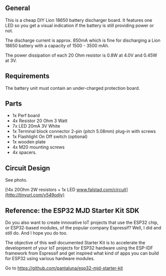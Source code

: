 ## General
This is a cheap DIY Lion 18650 battery discharger board. It features one LED so you get a visual indication if the battery is still providing power or not.

The discharge current is approx. 850mA which is fine for discharging a Lion 18650 battery with a capacity of 1500 - 3500 mAh.

The power dissipation of each 20 Ohm resistor is 0.8W at 4.0V and 0.45W at 3V.



## Requirements
The battery unit must contain an under-charged protection board.



## Parts
- 1x Perf board
- 4x Resistor 20 Ohm 3 Watt
- 7x LED 20mA 3V White
- 1x Terminal block connector 2-pin (pitch 5.08mm) plug-in with screws
- 1x Flashlight On Off switch (optional)
- 1x wooden plate
- 4x M20 mounting screws
- 4x spacers.



## Circuit Design
See photo.

[!4x 20Ohm 2W resistors + 1x LED www.falstad.com/circuit](http://tinyurl.com/y549odjv)



## Reference: the ESP32 MJD Starter Kit SDK

Do you also want to create innovative IoT projects that use the ESP32 chip, or ESP32-based modules, of the popular company Espressif? Well, I did and still do. And I hope you do too.

The objective of this well documented Starter Kit is to accelerate the development of your IoT projects for ESP32 hardware using the ESP-IDF framework from Espressif and get inspired what kind of apps you can build for ESP32 using various hardware modules.

Go to https://github.com/pantaluna/esp32-mjd-starter-kit

